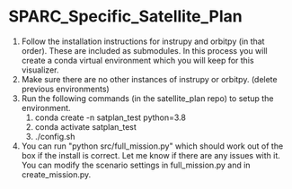 # SPARC_Specific_Satellite_Plan

1. Follow the installation instructions for instrupy and orbitpy (in that order). These are included as submodules. In this process you will create a conda virtual environment which you will keep for this visualizer.
2. Make sure there are no other instances of instrupy or orbitpy. (delete previous environments)
3. Run the following commands (in the satellite_plan repo) to setup the environment.
   1. conda create -n satplan_test python=3.8
   2. conda activate satplan_test
   3. ./config.sh
4. You can run "python src/full_mission.py" which should work out of the box if the install is correct. Let me know if there are any issues with it. You can modify the scenario settings in full_mission.py and in create_mission.py.
